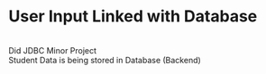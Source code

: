 #  **User Input Linked with Database**
<br>
Did JDBC Minor Project
<br>
Student Data is being stored in Database (Backend)
